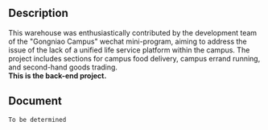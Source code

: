 ## Description
This warehouse was enthusiastically contributed by the development team of the "Gongniao Campus" wechat mini-program, aiming to address the issue of the lack of a unified life service platform within the campus. The project includes sections for campus food delivery, campus errand running, and second-hand goods trading.<br>
**This is the back-end project.</font>**
## Document
``To be determined``
